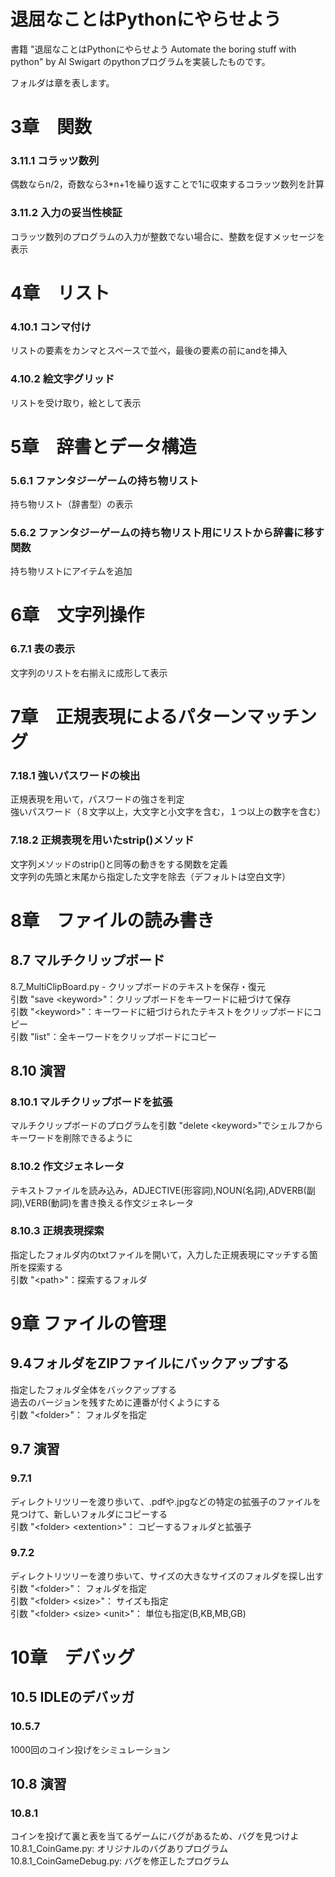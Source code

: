 # 退屈なことはPythonにやらせよう
書籍 "退屈なことはPythonにやらせよう Automate the boring stuff with python" by Al Swigart のpythonプログラムを実装したものです。

フォルダは章を表します。

# 3章　関数
### 3.11.1 コラッツ数列
偶数ならn/2，奇数なら3*n+1を繰り返すことで1に収束するコラッツ数列を計算

### 3.11.2 入力の妥当性検証
コラッツ数列のプログラムの入力が整数でない場合に、整数を促すメッセージを表示

# 4章　リスト
### 4.10.1 コンマ付け
リストの要素をカンマとスペースで並べ，最後の要素の前にandを挿入

### 4.10.2 絵文字グリッド
リストを受け取り，絵として表示

# 5章　辞書とデータ構造
### 5.6.1 ファンタジーゲームの持ち物リスト
持ち物リスト（辞書型）の表示

### 5.6.2 ファンタジーゲームの持ち物リスト用にリストから辞書に移す関数
持ち物リストにアイテムを追加

# 6章　文字列操作
### 6.7.1 表の表示
文字列のリストを右揃えに成形して表示

# 7章　正規表現によるパターンマッチング
### 7.18.1 強いパスワードの検出
正規表現を用いて，パスワードの強さを判定  
強いパスワード（８文字以上，大文字と小文字を含む，１つ以上の数字を含む）

### 7.18.2 正規表現を用いたstrip()メソッド
文字列メソッドのstrip()と同等の動きをする関数を定義  
文字列の先頭と末尾から指定した文字を除去（デフォルトは空白文字）

# 8章　ファイルの読み書き
## 8.7 マルチクリップボード
8.7_MultiClipBoard.py - クリップボードのテキストを保存・復元  
引数 "save \<keyword\>"：クリップボードをキーワードに紐づけて保存  
引数 "\<keyword\>"：キーワードに紐づけられたテキストをクリップボードにコピー  
引数 "list"：全キーワードをクリップボードにコピー  

## 8.10 演習
### 8.10.1 マルチクリップボードを拡張
マルチクリップボードのプログラムを引数 "delete \<keyword\>"でシェルフからキーワードを削除できるように

### 8.10.2 作文ジェネレータ
テキストファイルを読み込み，ADJECTIVE(形容詞),NOUN(名詞),ADVERB(副詞),VERB(動詞)を書き換える作文ジェネレータ

### 8.10.3 正規表現探索
指定したフォルダ内のtxtファイルを開いて，入力した正規表現にマッチする箇所を探索する  
引数 "\<path\>"：探索するフォルダ

# 9章 ファイルの管理
## 9.4フォルダをZIPファイルにバックアップする
指定したフォルダ全体をバックアップする  
過去のバージョンを残すために連番が付くようにする  
引数 "\<folder\>"： フォルダを指定

## 9.7 演習
### 9.7.1
ディレクトリツリーを渡り歩いて、.pdfや.jpgなどの特定の拡張子のファイルを見つけて、新しいフォルダにコピーする  
引数 "\<folder\> \<extention\>"： コピーするフォルダと拡張子

### 9.7.2
ディレクトリツリーを渡り歩いて、サイズの大きなサイズのフォルダを探し出す  
引数 "\<folder\>"： フォルダを指定  
引数 "\<folder\> \<size\>"： サイズも指定  
引数 "\<folder\> \<size\> \<unit\>"： 単位も指定(B,KB,MB,GB)

# 10章　デバッグ
## 10.5 IDLEのデバッガ
### 10.5.7
1000回のコイン投げをシミュレーション

## 10.8 演習
### 10.8.1
コインを投げて裏と表を当てるゲームにバグがあるため、バグを見つけよ
10.8.1_CoinGame.py: オリジナルのバグありプログラム
10.8.1_CoinGameDebug.py: バグを修正したプログラム